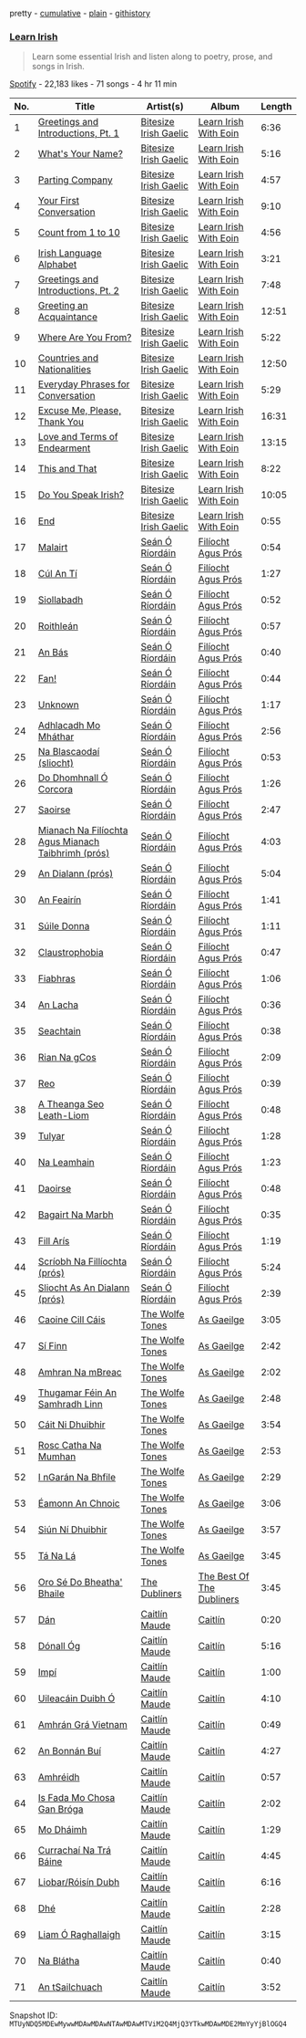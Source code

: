 pretty - [cumulative](/playlists/cumulative/37i9dQZF1DWW6K9D6JN1rY.md) - [plain](/playlists/plain/37i9dQZF1DWW6K9D6JN1rY) - [githistory](https://github.githistory.xyz/mackorone/spotify-playlist-archive/blob/main/playlists/plain/37i9dQZF1DWW6K9D6JN1rY)

### [Learn Irish](https://open.spotify.com/playlist/37i9dQZF1DWW6K9D6JN1rY)

> Learn some essential Irish and listen along to poetry, prose, and songs in Irish.

[Spotify](https://open.spotify.com/user/spotify) - 22,183 likes - 71 songs - 4 hr 11 min

| No. | Title | Artist(s) | Album | Length |
|---|---|---|---|---|
| 1 | [Greetings and Introductions, Pt\. 1](https://open.spotify.com/track/1DVk5l6cnAPeF00horxYe7) | [Bitesize Irish Gaelic](https://open.spotify.com/artist/38yLQAdUNWO2jXQs9Pnevs) | [Learn Irish With Eoin](https://open.spotify.com/album/54GygPyAmkRCMRpUliao4U) | 6:36 |
| 2 | [What's Your Name?](https://open.spotify.com/track/3z8SzJB9O3tTf4xfHZ9qky) | [Bitesize Irish Gaelic](https://open.spotify.com/artist/38yLQAdUNWO2jXQs9Pnevs) | [Learn Irish With Eoin](https://open.spotify.com/album/54GygPyAmkRCMRpUliao4U) | 5:16 |
| 3 | [Parting Company](https://open.spotify.com/track/3ANYZT2s8n7E5I610NSsTy) | [Bitesize Irish Gaelic](https://open.spotify.com/artist/38yLQAdUNWO2jXQs9Pnevs) | [Learn Irish With Eoin](https://open.spotify.com/album/54GygPyAmkRCMRpUliao4U) | 4:57 |
| 4 | [Your First Conversation](https://open.spotify.com/track/7Gf1czazMtxUnZyIH3u591) | [Bitesize Irish Gaelic](https://open.spotify.com/artist/38yLQAdUNWO2jXQs9Pnevs) | [Learn Irish With Eoin](https://open.spotify.com/album/54GygPyAmkRCMRpUliao4U) | 9:10 |
| 5 | [Count from 1 to 10](https://open.spotify.com/track/3Awp0pyKApE5xbBx4xMA0S) | [Bitesize Irish Gaelic](https://open.spotify.com/artist/38yLQAdUNWO2jXQs9Pnevs) | [Learn Irish With Eoin](https://open.spotify.com/album/54GygPyAmkRCMRpUliao4U) | 4:56 |
| 6 | [Irish Language Alphabet](https://open.spotify.com/track/2OABFzDvseYIVDn4dihmzZ) | [Bitesize Irish Gaelic](https://open.spotify.com/artist/38yLQAdUNWO2jXQs9Pnevs) | [Learn Irish With Eoin](https://open.spotify.com/album/54GygPyAmkRCMRpUliao4U) | 3:21 |
| 7 | [Greetings and Introductions, Pt\. 2](https://open.spotify.com/track/745y3XON9Qo9MiZ40nwcB5) | [Bitesize Irish Gaelic](https://open.spotify.com/artist/38yLQAdUNWO2jXQs9Pnevs) | [Learn Irish With Eoin](https://open.spotify.com/album/54GygPyAmkRCMRpUliao4U) | 7:48 |
| 8 | [Greeting an Acquaintance](https://open.spotify.com/track/5yTY3PEiHEdaobxBRJODTh) | [Bitesize Irish Gaelic](https://open.spotify.com/artist/38yLQAdUNWO2jXQs9Pnevs) | [Learn Irish With Eoin](https://open.spotify.com/album/54GygPyAmkRCMRpUliao4U) | 12:51 |
| 9 | [Where Are You From?](https://open.spotify.com/track/0HI4QxqA3vlhBGlaDMAiJI) | [Bitesize Irish Gaelic](https://open.spotify.com/artist/38yLQAdUNWO2jXQs9Pnevs) | [Learn Irish With Eoin](https://open.spotify.com/album/54GygPyAmkRCMRpUliao4U) | 5:22 |
| 10 | [Countries and Nationalities](https://open.spotify.com/track/1foT6OuL1al5emovPtqSt2) | [Bitesize Irish Gaelic](https://open.spotify.com/artist/38yLQAdUNWO2jXQs9Pnevs) | [Learn Irish With Eoin](https://open.spotify.com/album/54GygPyAmkRCMRpUliao4U) | 12:50 |
| 11 | [Everyday Phrases for Conversation](https://open.spotify.com/track/6JneCaLaJCBVG2uvLqzPRf) | [Bitesize Irish Gaelic](https://open.spotify.com/artist/38yLQAdUNWO2jXQs9Pnevs) | [Learn Irish With Eoin](https://open.spotify.com/album/54GygPyAmkRCMRpUliao4U) | 5:29 |
| 12 | [Excuse Me, Please, Thank You](https://open.spotify.com/track/0zznStFvjVSMWwCTygGTsZ) | [Bitesize Irish Gaelic](https://open.spotify.com/artist/38yLQAdUNWO2jXQs9Pnevs) | [Learn Irish With Eoin](https://open.spotify.com/album/54GygPyAmkRCMRpUliao4U) | 16:31 |
| 13 | [Love and Terms of Endearment](https://open.spotify.com/track/21opJxI8DK1FkQa9ArfXSW) | [Bitesize Irish Gaelic](https://open.spotify.com/artist/38yLQAdUNWO2jXQs9Pnevs) | [Learn Irish With Eoin](https://open.spotify.com/album/54GygPyAmkRCMRpUliao4U) | 13:15 |
| 14 | [This and That](https://open.spotify.com/track/5DJNm9llLBWlXQVOVVWadt) | [Bitesize Irish Gaelic](https://open.spotify.com/artist/38yLQAdUNWO2jXQs9Pnevs) | [Learn Irish With Eoin](https://open.spotify.com/album/54GygPyAmkRCMRpUliao4U) | 8:22 |
| 15 | [Do You Speak Irish?](https://open.spotify.com/track/4kE3bmU0zS8ZamqbsSZve3) | [Bitesize Irish Gaelic](https://open.spotify.com/artist/38yLQAdUNWO2jXQs9Pnevs) | [Learn Irish With Eoin](https://open.spotify.com/album/54GygPyAmkRCMRpUliao4U) | 10:05 |
| 16 | [End](https://open.spotify.com/track/1rnESHpHS9JToSpi55J725) | [Bitesize Irish Gaelic](https://open.spotify.com/artist/38yLQAdUNWO2jXQs9Pnevs) | [Learn Irish With Eoin](https://open.spotify.com/album/54GygPyAmkRCMRpUliao4U) | 0:55 |
| 17 | [Malairt](https://open.spotify.com/track/48VN4hTcd2vR8pCWE05Lzb) | [Seán Ó Ríordáin](https://open.spotify.com/artist/2GykvdcE8MfWSt0PveimHA) | [Filíocht Agus Prós](https://open.spotify.com/album/1YCbIDLpGpDU1Psqym3l49) | 0:54 |
| 18 | [Cúl An Tí](https://open.spotify.com/track/0518wZU3ipim8L6V5WNL95) | [Seán Ó Ríordáin](https://open.spotify.com/artist/2GykvdcE8MfWSt0PveimHA) | [Filíocht Agus Prós](https://open.spotify.com/album/1YCbIDLpGpDU1Psqym3l49) | 1:27 |
| 19 | [Siollabadh](https://open.spotify.com/track/2YeRf9YYqIFywtlGGJD3fJ) | [Seán Ó Ríordáin](https://open.spotify.com/artist/2GykvdcE8MfWSt0PveimHA) | [Filíocht Agus Prós](https://open.spotify.com/album/1YCbIDLpGpDU1Psqym3l49) | 0:52 |
| 20 | [Roithleán](https://open.spotify.com/track/5LjFCOtNmqy6dkQiMNekM7) | [Seán Ó Ríordáin](https://open.spotify.com/artist/2GykvdcE8MfWSt0PveimHA) | [Filíocht Agus Prós](https://open.spotify.com/album/1YCbIDLpGpDU1Psqym3l49) | 0:57 |
| 21 | [An Bás](https://open.spotify.com/track/62rr66By6buueaSsZ7rc30) | [Seán Ó Ríordáin](https://open.spotify.com/artist/2GykvdcE8MfWSt0PveimHA) | [Filíocht Agus Prós](https://open.spotify.com/album/1YCbIDLpGpDU1Psqym3l49) | 0:40 |
| 22 | [Fan!](https://open.spotify.com/track/1FxsdXZyS7wmeECFtndfQr) | [Seán Ó Ríordáin](https://open.spotify.com/artist/2GykvdcE8MfWSt0PveimHA) | [Filíocht Agus Prós](https://open.spotify.com/album/1YCbIDLpGpDU1Psqym3l49) | 0:44 |
| 23 | [Unknown](https://open.spotify.com/track/3bBtvcQA2B5F27gowU1fsm) | [Seán Ó Ríordáin](https://open.spotify.com/artist/2GykvdcE8MfWSt0PveimHA) | [Filíocht Agus Prós](https://open.spotify.com/album/1YCbIDLpGpDU1Psqym3l49) | 1:17 |
| 24 | [Adhlacadh Mo Mháthar](https://open.spotify.com/track/4B6lkskFIdhNliUpKGMjhR) | [Seán Ó Ríordáin](https://open.spotify.com/artist/2GykvdcE8MfWSt0PveimHA) | [Filíocht Agus Prós](https://open.spotify.com/album/1YCbIDLpGpDU1Psqym3l49) | 2:56 |
| 25 | [Na Blascaodaí \(sliocht\)](https://open.spotify.com/track/53UfCAlYx7GBNs3eP14K5X) | [Seán Ó Ríordáin](https://open.spotify.com/artist/2GykvdcE8MfWSt0PveimHA) | [Filíocht Agus Prós](https://open.spotify.com/album/1YCbIDLpGpDU1Psqym3l49) | 0:53 |
| 26 | [Do Dhomhnall Ó Corcora](https://open.spotify.com/track/1iDS5iq0N84X6IwqUtCOyQ) | [Seán Ó Ríordáin](https://open.spotify.com/artist/2GykvdcE8MfWSt0PveimHA) | [Filíocht Agus Prós](https://open.spotify.com/album/1YCbIDLpGpDU1Psqym3l49) | 1:26 |
| 27 | [Saoirse](https://open.spotify.com/track/2C0LLqJt2vFn6ypIuVbQzN) | [Seán Ó Ríordáin](https://open.spotify.com/artist/2GykvdcE8MfWSt0PveimHA) | [Filíocht Agus Prós](https://open.spotify.com/album/1YCbIDLpGpDU1Psqym3l49) | 2:47 |
| 28 | [Mianach Na Filíochta Agus Mianach Taibhrimh \(prós\)](https://open.spotify.com/track/4rbrt7RT34mBCWYoh0UL2u) | [Seán Ó Ríordáin](https://open.spotify.com/artist/2GykvdcE8MfWSt0PveimHA) | [Filíocht Agus Prós](https://open.spotify.com/album/1YCbIDLpGpDU1Psqym3l49) | 4:03 |
| 29 | [An Dialann \(prós\)](https://open.spotify.com/track/18SjyPUKuo7zXdZyGuky5x) | [Seán Ó Ríordáin](https://open.spotify.com/artist/2GykvdcE8MfWSt0PveimHA) | [Filíocht Agus Prós](https://open.spotify.com/album/1YCbIDLpGpDU1Psqym3l49) | 5:04 |
| 30 | [An Feairín](https://open.spotify.com/track/3CTEvsbKSwxyVko4T4txdW) | [Seán Ó Ríordáin](https://open.spotify.com/artist/2GykvdcE8MfWSt0PveimHA) | [Filíocht Agus Prós](https://open.spotify.com/album/1YCbIDLpGpDU1Psqym3l49) | 1:41 |
| 31 | [Súile Donna](https://open.spotify.com/track/5m02hfLAWJ0uXI2TXqHL6a) | [Seán Ó Ríordáin](https://open.spotify.com/artist/2GykvdcE8MfWSt0PveimHA) | [Filíocht Agus Prós](https://open.spotify.com/album/1YCbIDLpGpDU1Psqym3l49) | 1:11 |
| 32 | [Claustrophobia](https://open.spotify.com/track/019BLz2xX1sLikOhGwBPzb) | [Seán Ó Ríordáin](https://open.spotify.com/artist/2GykvdcE8MfWSt0PveimHA) | [Filíocht Agus Prós](https://open.spotify.com/album/1YCbIDLpGpDU1Psqym3l49) | 0:47 |
| 33 | [Fiabhras](https://open.spotify.com/track/3W8z16xTvunFhzPrXuXsyT) | [Seán Ó Ríordáin](https://open.spotify.com/artist/2GykvdcE8MfWSt0PveimHA) | [Filíocht Agus Prós](https://open.spotify.com/album/1YCbIDLpGpDU1Psqym3l49) | 1:06 |
| 34 | [An Lacha](https://open.spotify.com/track/1ObPCcbZ4imWuxJWEx2uuz) | [Seán Ó Ríordáin](https://open.spotify.com/artist/2GykvdcE8MfWSt0PveimHA) | [Filíocht Agus Prós](https://open.spotify.com/album/1YCbIDLpGpDU1Psqym3l49) | 0:36 |
| 35 | [Seachtain](https://open.spotify.com/track/5PEvt1Bf7EryCGScA6d2al) | [Seán Ó Ríordáin](https://open.spotify.com/artist/2GykvdcE8MfWSt0PveimHA) | [Filíocht Agus Prós](https://open.spotify.com/album/1YCbIDLpGpDU1Psqym3l49) | 0:38 |
| 36 | [Rian Na gCos](https://open.spotify.com/track/6gvFTFPUIXzeBzLM4Zbb0t) | [Seán Ó Ríordáin](https://open.spotify.com/artist/2GykvdcE8MfWSt0PveimHA) | [Filíocht Agus Prós](https://open.spotify.com/album/1YCbIDLpGpDU1Psqym3l49) | 2:09 |
| 37 | [Reo](https://open.spotify.com/track/6NYpNN2F4I13HrzPeexzNB) | [Seán Ó Ríordáin](https://open.spotify.com/artist/2GykvdcE8MfWSt0PveimHA) | [Filíocht Agus Prós](https://open.spotify.com/album/1YCbIDLpGpDU1Psqym3l49) | 0:39 |
| 38 | [A Theanga Seo Leath\-Liom](https://open.spotify.com/track/5U7n79F1QoKGITLkqlnfXy) | [Seán Ó Ríordáin](https://open.spotify.com/artist/2GykvdcE8MfWSt0PveimHA) | [Filíocht Agus Prós](https://open.spotify.com/album/1YCbIDLpGpDU1Psqym3l49) | 0:48 |
| 39 | [Tulyar](https://open.spotify.com/track/21ZWGBetHcC5TLuXmSmsyM) | [Seán Ó Ríordáin](https://open.spotify.com/artist/2GykvdcE8MfWSt0PveimHA) | [Filíocht Agus Prós](https://open.spotify.com/album/1YCbIDLpGpDU1Psqym3l49) | 1:28 |
| 40 | [Na Leamhain](https://open.spotify.com/track/7nFWlcrH0etxsDYg6q7OBx) | [Seán Ó Ríordáin](https://open.spotify.com/artist/2GykvdcE8MfWSt0PveimHA) | [Filíocht Agus Prós](https://open.spotify.com/album/1YCbIDLpGpDU1Psqym3l49) | 1:23 |
| 41 | [Daoirse](https://open.spotify.com/track/4byAkcdu9NPfIJc7AE8jLd) | [Seán Ó Ríordáin](https://open.spotify.com/artist/2GykvdcE8MfWSt0PveimHA) | [Filíocht Agus Prós](https://open.spotify.com/album/1YCbIDLpGpDU1Psqym3l49) | 0:48 |
| 42 | [Bagairt Na Marbh](https://open.spotify.com/track/0aNBg9JiZM8Xg0PfEl7CBB) | [Seán Ó Ríordáin](https://open.spotify.com/artist/2GykvdcE8MfWSt0PveimHA) | [Filíocht Agus Prós](https://open.spotify.com/album/1YCbIDLpGpDU1Psqym3l49) | 0:35 |
| 43 | [Fill Arís](https://open.spotify.com/track/4JFaelrtCSoUio24xKXk3j) | [Seán Ó Ríordáin](https://open.spotify.com/artist/2GykvdcE8MfWSt0PveimHA) | [Filíocht Agus Prós](https://open.spotify.com/album/1YCbIDLpGpDU1Psqym3l49) | 1:19 |
| 44 | [Scríobh Na Fillíochta \(prós\)](https://open.spotify.com/track/5XWk100sImjf3tnA0JlbQ2) | [Seán Ó Ríordáin](https://open.spotify.com/artist/2GykvdcE8MfWSt0PveimHA) | [Filíocht Agus Prós](https://open.spotify.com/album/1YCbIDLpGpDU1Psqym3l49) | 5:24 |
| 45 | [Sliocht As An Dialann \(prós\)](https://open.spotify.com/track/3YnzGbsYF2RbdYl904sFyc) | [Seán Ó Ríordáin](https://open.spotify.com/artist/2GykvdcE8MfWSt0PveimHA) | [Filíocht Agus Prós](https://open.spotify.com/album/1YCbIDLpGpDU1Psqym3l49) | 2:39 |
| 46 | [Caoine Cill Cáis](https://open.spotify.com/track/2lVrBsUEjZTliTCeKD8sk1) | [The Wolfe Tones](https://open.spotify.com/artist/1IxQVSOg5GFGdGfL7zjpau) | [As Gaeilge](https://open.spotify.com/album/0idVfGIUPpCgLeBHVn2SYG) | 3:05 |
| 47 | [Sí Finn](https://open.spotify.com/track/6jSquWueTlRkJOIeUCSGB5) | [The Wolfe Tones](https://open.spotify.com/artist/1IxQVSOg5GFGdGfL7zjpau) | [As Gaeilge](https://open.spotify.com/album/0idVfGIUPpCgLeBHVn2SYG) | 2:42 |
| 48 | [Amhran Na mBreac](https://open.spotify.com/track/4QmPD995W3R60Z9vyZL6ky) | [The Wolfe Tones](https://open.spotify.com/artist/1IxQVSOg5GFGdGfL7zjpau) | [As Gaeilge](https://open.spotify.com/album/0idVfGIUPpCgLeBHVn2SYG) | 2:02 |
| 49 | [Thugamar Féin An Samhradh Linn](https://open.spotify.com/track/4ssWjEHkV8MJ4CyRvdVfa3) | [The Wolfe Tones](https://open.spotify.com/artist/1IxQVSOg5GFGdGfL7zjpau) | [As Gaeilge](https://open.spotify.com/album/0idVfGIUPpCgLeBHVn2SYG) | 2:48 |
| 50 | [Cáit Ni Dhuibhir](https://open.spotify.com/track/56mnMyVH0BxIaOrOlFm5Gp) | [The Wolfe Tones](https://open.spotify.com/artist/1IxQVSOg5GFGdGfL7zjpau) | [As Gaeilge](https://open.spotify.com/album/0idVfGIUPpCgLeBHVn2SYG) | 3:54 |
| 51 | [Rosc Catha Na Mumhan](https://open.spotify.com/track/1gNJf30wVh4gvifoSs2iw2) | [The Wolfe Tones](https://open.spotify.com/artist/1IxQVSOg5GFGdGfL7zjpau) | [As Gaeilge](https://open.spotify.com/album/0idVfGIUPpCgLeBHVn2SYG) | 2:53 |
| 52 | [I nGarán Na Bhfile](https://open.spotify.com/track/3qO701BkTa2YV9FJYd0lWX) | [The Wolfe Tones](https://open.spotify.com/artist/1IxQVSOg5GFGdGfL7zjpau) | [As Gaeilge](https://open.spotify.com/album/0idVfGIUPpCgLeBHVn2SYG) | 2:29 |
| 53 | [Éamonn An Chnoic](https://open.spotify.com/track/58RV4dz0l8y6Jhdaydk8JF) | [The Wolfe Tones](https://open.spotify.com/artist/1IxQVSOg5GFGdGfL7zjpau) | [As Gaeilge](https://open.spotify.com/album/0idVfGIUPpCgLeBHVn2SYG) | 3:06 |
| 54 | [Siún Ní Dhuibhir](https://open.spotify.com/track/4YhUjmGd1mSwKIB3bhxbMI) | [The Wolfe Tones](https://open.spotify.com/artist/1IxQVSOg5GFGdGfL7zjpau) | [As Gaeilge](https://open.spotify.com/album/0idVfGIUPpCgLeBHVn2SYG) | 3:57 |
| 55 | [Tá Na Lá](https://open.spotify.com/track/0SFSFCK3Fb9peGr20es6pW) | [The Wolfe Tones](https://open.spotify.com/artist/1IxQVSOg5GFGdGfL7zjpau) | [As Gaeilge](https://open.spotify.com/album/0idVfGIUPpCgLeBHVn2SYG) | 3:45 |
| 56 | [Oro Sé Do Bheatha' Bhaile](https://open.spotify.com/track/1FYk1qx5WLSrbtg7JUobkB) | [The Dubliners](https://open.spotify.com/artist/72RvmgEg2omdlMV9aExO6a) | [The Best Of The Dubliners](https://open.spotify.com/album/14p25ZN9xDdhJP5Vkn1NG1) | 3:45 |
| 57 | [Dán](https://open.spotify.com/track/6eyvH7aGLbeVrwTAEXc1Xx) | [Caitlín Maude](https://open.spotify.com/artist/2BdpvIlxlMl1ptmLX9LYVS) | [Caitlín](https://open.spotify.com/album/5T7d11GsZvoq9iRruwEVeG) | 0:20 |
| 58 | [Dónall Óg](https://open.spotify.com/track/7qWbz8rDyHdWE9XlgGpkTi) | [Caitlín Maude](https://open.spotify.com/artist/2BdpvIlxlMl1ptmLX9LYVS) | [Caitlín](https://open.spotify.com/album/5T7d11GsZvoq9iRruwEVeG) | 5:16 |
| 59 | [Impí](https://open.spotify.com/track/2PorkZdEj45rynv5cQ5Hn0) | [Caitlín Maude](https://open.spotify.com/artist/2BdpvIlxlMl1ptmLX9LYVS) | [Caitlín](https://open.spotify.com/album/5T7d11GsZvoq9iRruwEVeG) | 1:00 |
| 60 | [Uileacáin Duibh Ó](https://open.spotify.com/track/4RWsfGZJDi0dMKMiiP2MOX) | [Caitlín Maude](https://open.spotify.com/artist/2BdpvIlxlMl1ptmLX9LYVS) | [Caitlín](https://open.spotify.com/album/5T7d11GsZvoq9iRruwEVeG) | 4:10 |
| 61 | [Amhrán Grá Vietnam](https://open.spotify.com/track/6yrq48VsMWKejEtJaVI66G) | [Caitlín Maude](https://open.spotify.com/artist/2BdpvIlxlMl1ptmLX9LYVS) | [Caitlín](https://open.spotify.com/album/5T7d11GsZvoq9iRruwEVeG) | 0:49 |
| 62 | [An Bonnán Buí](https://open.spotify.com/track/39Qvk4VPVgxV7lKyrVLyDU) | [Caitlín Maude](https://open.spotify.com/artist/2BdpvIlxlMl1ptmLX9LYVS) | [Caitlín](https://open.spotify.com/album/5T7d11GsZvoq9iRruwEVeG) | 4:27 |
| 63 | [Amhréidh](https://open.spotify.com/track/0hnIrlhAl5VqfAbxrNKBmr) | [Caitlín Maude](https://open.spotify.com/artist/2BdpvIlxlMl1ptmLX9LYVS) | [Caitlín](https://open.spotify.com/album/5T7d11GsZvoq9iRruwEVeG) | 0:57 |
| 64 | [Is Fada Mo Chosa Gan Bróga](https://open.spotify.com/track/3Ibhc3t9I7kQ6L98DGJBmz) | [Caitlín Maude](https://open.spotify.com/artist/2BdpvIlxlMl1ptmLX9LYVS) | [Caitlín](https://open.spotify.com/album/5T7d11GsZvoq9iRruwEVeG) | 2:02 |
| 65 | [Mo Dháimh](https://open.spotify.com/track/6ddBcOg9IW3xniKB1I0A52) | [Caitlín Maude](https://open.spotify.com/artist/2BdpvIlxlMl1ptmLX9LYVS) | [Caitlín](https://open.spotify.com/album/5T7d11GsZvoq9iRruwEVeG) | 1:29 |
| 66 | [Currachaí Na Trá Báine](https://open.spotify.com/track/4g7LTbKNvUp2jrxU2LtP56) | [Caitlín Maude](https://open.spotify.com/artist/2BdpvIlxlMl1ptmLX9LYVS) | [Caitlín](https://open.spotify.com/album/5T7d11GsZvoq9iRruwEVeG) | 4:45 |
| 67 | [Liobar/Róisín Dubh](https://open.spotify.com/track/3XpYX74xqUcl1d5UO7Ee0s) | [Caitlín Maude](https://open.spotify.com/artist/2BdpvIlxlMl1ptmLX9LYVS) | [Caitlín](https://open.spotify.com/album/5T7d11GsZvoq9iRruwEVeG) | 6:16 |
| 68 | [Dhé](https://open.spotify.com/track/4enBjTupUB2QEpr1MDGBwk) | [Caitlín Maude](https://open.spotify.com/artist/2BdpvIlxlMl1ptmLX9LYVS) | [Caitlín](https://open.spotify.com/album/5T7d11GsZvoq9iRruwEVeG) | 2:28 |
| 69 | [Liam Ó Raghallaigh](https://open.spotify.com/track/0vp5pJmkxidEwXtCnFoNp8) | [Caitlín Maude](https://open.spotify.com/artist/2BdpvIlxlMl1ptmLX9LYVS) | [Caitlín](https://open.spotify.com/album/5T7d11GsZvoq9iRruwEVeG) | 3:15 |
| 70 | [Na Blátha](https://open.spotify.com/track/1Eurk3JvmxCiSC269NDizW) | [Caitlín Maude](https://open.spotify.com/artist/2BdpvIlxlMl1ptmLX9LYVS) | [Caitlín](https://open.spotify.com/album/5T7d11GsZvoq9iRruwEVeG) | 0:40 |
| 71 | [An tSailchuach](https://open.spotify.com/track/5ovqOnXsNaxMvE45Q1luOe) | [Caitlín Maude](https://open.spotify.com/artist/2BdpvIlxlMl1ptmLX9LYVS) | [Caitlín](https://open.spotify.com/album/5T7d11GsZvoq9iRruwEVeG) | 3:52 |

Snapshot ID: `MTUyNDQ5MDEwMywwMDAwMDAwNTAwMDAwMTViM2Q4MjQ3YTkwMDAwMDE2MmYyYjBlOGQ4`